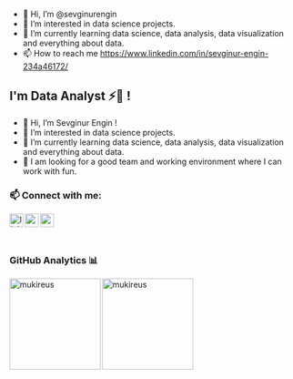 - 👋 Hi, I’m @sevginurengin
- 👀 I’m interested in data science projects.
- 🌱 I’m currently learning data science, data analysis, data visualization and everything about data. 
- 📫 How to reach me https://www.linkedin.com/in/sevginur-engin-234a46172/

<!---
sevginurengin/sevginurengin is a ✨ special ✨ repository because its `README.md` (this file) appears on your GitHub profile.
You can click the Preview link to take a look at your changes.
--->



## I'm Data Analyst ⚡🚀 !
- 👋 Hi, I’m Sevginur Engin !
- 👀 I’m interested in data science projects.
- 🌱 I’m currently learning data science, data analysis, data visualization and everything about data. 
- 👯 I am looking for a good team and working environment where I can work with fun.



### 📫 Connect with me:



[<img align="left" alt="linkedin | LinkedIn" width="24px" src="https://raw.githubusercontent.com/peterthehan/peterthehan/master/assets/linkedin.svg" />][linkedin]
[<img align="left" height="24" width="24" src="https://cdn.jsdelivr.net/npm/simple-icons@v4/icons/instagram.svg" />][instagram]
[<img align="left" height="24" width="24" src="https://cdn.jsdelivr.net/npm/simple-icons@v4/icons/gmail.svg" />][gmail]



<br />


[instagram]: https://www.instagram.com/sevginurengin
[linkedin]: https://www.linkedin.com/in/sevginurengin/
[gmail]: mailto:sevginurengin05@gmail.com@gmail.com
<br />

 
 ### GitHub Analytics 📊

  <img height="160em" align="left" src="https://github-readme-stats.vercel.app/api/top-langs?username=sevginurengin&show_icons=true&locale=en&layout=compact&langs_count=8&theme=radical" alt="mukireus"/>
  <img height="160em" align="center" src="https://github-readme-stats.vercel.app/api?username=sevginurengin&show_icons=true&locale=en&theme=algolia&include_all_commits=true&count_private=true" alt="mukireus"/>
 
</a>

<br />
<br />
